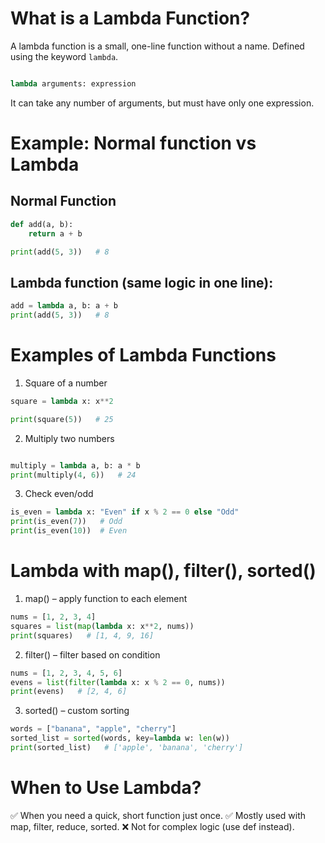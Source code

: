 # What is a Lambda Function?

A lambda function is a small, one-line function without a name.
Defined using the keyword `lambda`.

```py

lambda arguments: expression

```

It can take any number of arguments, but must have only one expression.

# Example: Normal function vs Lambda

## Normal Function
```py
def add(a, b):
    return a + b

print(add(5, 3))   # 8

```

## Lambda function (same logic in one line):

```py
add = lambda a, b: a + b
print(add(5, 3))   # 8

```

# Examples of Lambda Functions

1) Square of a number

```py
square = lambda x: x**2

print(square(5))   # 25
```

2) Multiply two numbers

```py

multiply = lambda a, b: a * b
print(multiply(4, 6))   # 24
```

3) Check even/odd

```py
is_even = lambda x: "Even" if x % 2 == 0 else "Odd"
print(is_even(7))   # Odd
print(is_even(10))  # Even
```

# Lambda with map(), filter(), sorted()

1) map() – apply function to each element
```py
nums = [1, 2, 3, 4]
squares = list(map(lambda x: x**2, nums))
print(squares)   # [1, 4, 9, 16]
```
2) filter() – filter based on condition
```py
nums = [1, 2, 3, 4, 5, 6]
evens = list(filter(lambda x: x % 2 == 0, nums))
print(evens)   # [2, 4, 6]
```
3) sorted() – custom sorting
```py
words = ["banana", "apple", "cherry"]
sorted_list = sorted(words, key=lambda w: len(w))
print(sorted_list)   # ['apple', 'banana', 'cherry']
```

# When to Use Lambda?

✅ When you need a quick, short function just once.
✅ Mostly used with map, filter, reduce, sorted.
❌ Not for complex logic (use def instead).